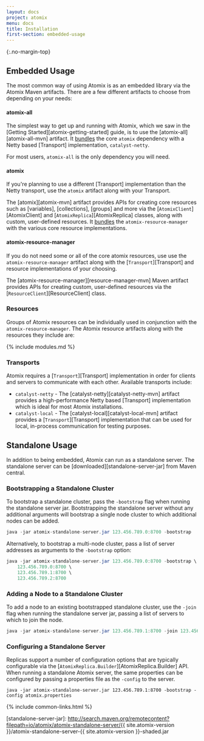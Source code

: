 ```yaml
---
layout: docs
project: atomix
menu: docs
title: Installation
first-section: embedded-usage
---
```


{:.no-margin-top}
## Embedded Usage

The most common way of using Atomix is as an embedded library via the Atomix Maven artifacts. There are a few different artifacts to choose from depending on your needs:

#### atomix-all

The simplest way to get up and running with Atomix, which we saw in the [Getting Started][atomix-getting-started] guide, is to use the [atomix-all][atomix-all-mvn] artifact. It [bundles](https://github.com/atomix/atomix/blob/master/all/pom.xml#L29-L38) the core `atomix` dependency with a Netty based [Transport] implementation, `catalyst-netty`.

For most users, `atomix-all` is the only dependency you will need.

#### atomix

If you're planning to use a different [Transport] implementation than the Netty transport, use the `atomix` artifact along with your Transport.

The [atomix][atomix-mvn] artifact provides APIs for creating core resources such as [variables], [collections], [groups] and more via the [`AtomixClient`][AtomixClient] and [`AtomixReplica`][AtomixReplica] classes, along with custom, user-defined resources. It [bundles](https://github.com/atomix/atomix/blob/master/core/pom.xml#L20-L49) the `atomix-resource-manager` with the various core resource implementations.

#### atomix-resource-manager

If you do not need some or all of the core atomix resources, use use the `atomix-resource-manager` artifact along with the [`Transport`][Transport] and resource implementations of your choosing.

The [atomix-resource-manager][resource-manager-mvn] Maven artifact provides APIs for creating custom, user-defined resources via the [`ResourceClient`][ResourceClient] class.

### Resources

Groups of Atomix resources can be individually used in conjunction with the `atomix-resource-manager`. The Atomix resource artifacts along with the resources they include are:

{% include modules.md %}

### Transports

Atomix requires a [`Transport`][Transport] implementation in order for clients and servers to communicate with each other. Available transports include:

* `catalyst-netty` - The [catalyst-netty][catalyst-netty-mvn] artifact provides a high-performance Netty based [Transport] implementation which is ideal for most Atomix installations.
* `catalyst-local` - The [catalyst-local][catalyst-local-mvn] artifact provides a [`Transport`][Transport] implementation that can be used for local, in-process communication for testing purposes.

## Standalone Usage

In addition to being embedded, Atomix can run as a standalone server. The standalone server can be [downloaded][standalone-server-jar] from Maven central.

### Bootstrapping a Standalone Cluster

To bootstrap a standalone cluster, pass the `-bootstrap` flag when running the standalone server jar. Bootstrapping the standalone server without any additional arguments will bootstrap a single node cluster to which additional nodes can be added.

```java
java -jar atomix-standalone-server.jar 123.456.789.0:8700 -bootstrap
```

Alternatively, to bootstrap a multi-node cluster, pass a list of server addresses as arguments to the `-bootstrap` option:

```java
java -jar atomix-standalone-server.jar 123.456.789.0:8700 -bootstrap \
    123.456.789.0:8700 \
    123.456.789.1:8700 \
    123.456.789.2:8700
```

### Adding a Node to a Standalone Cluster

To add a node to an existing bootstrapped standalone cluster, use the `-join` flag when running the standalone server jar, passing a list of servers to which to join the node.

```java
java -jar atomix-standalone-server.jar 123.456.789.1:8700 -join 123.456.789.0:8700
```

### Configuring a Standalone Server

Replicas support a number of configuration options that are typically configurable via the [`AtomixReplica.Builder`][AtomixReplica.Builder] API. When running a standalone Atomix server, the same properties can be configured by passing a properties file as the `-config` to the server.

```
java -jar atomix-standalone-server.jar 123.456.789.1:8700 -bootstrap -config atomix.properties
```

{% include common-links.html %}

[standalone-server-jar]: http://search.maven.org/remotecontent?filepath=io/atomix/atomix-standalone-server/{{ site.atomix-version }}/atomix-standalone-server-{{ site.atomix-version }}-shaded.jar